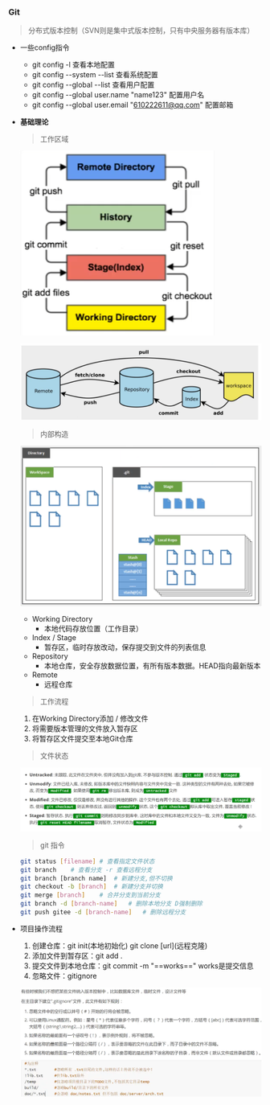 ### Git

> 分布式版本控制（SVN则是集中式版本控制，只有中央服务器有版本库）

* 一些config指令

  * git config -l	查看本地配置
  * git config --system --list	查看系统配置
  * git config --global --list	查看用户配置
  * git config --global user.name "name123"	配置用户名
  * git config --global user.email "610222611@qq.com"	配置邮箱

* **基础理论**

  > 工作区域

  ![image-20221113001739982](./imgresource/image-20221113001739982.png)

  ![image-20221113150132342](./imgresource/image-20221113150132342.png)

  > 内部构造

  ![image-20221113002723714](./imgresource/image-20221113002723714.png)

  * Working Directory
    * 本地代码存放位置（工作目录）
  * Index / Stage
    * 暂存区，临时存放改动，保存提交到文件的列表信息
  * Repository
    * 本地仓库，安全存放数据位置，有所有版本数据。HEAD指向最新版本
  * Remote
    * 远程仓库

  > 工作流程

  1. 在Working Directory添加 / 修改文件
  2. 将需要版本管理的文件放入暂存区
  3. 将暂存区文件提交至本地Git仓库

  > 文件状态

  ![image-20221113232059618](./imgresource/image-20221113232059618.png)

  > git 指令

  ``` bash
  git status [filename]	# 查看指定文件状态
  git branch	# 查看分支 -r 查看远程分支
  git branch [branch name]	# 新建分支,但不切换
  git checkout -b [branch]	# 新建分支并切换
  git merge [branch]	# 合并分支到当前分支
  git branch -d [branch-name]	# 删除本地分支 D强制删除
  git push gitee -d [branch-name]	# 删除远程分支
  ```

* 项目操作流程

  1. 创建仓库：git init(本地初始化)  git clone \[url](远程克隆)
  2. 添加文件到暂存区：git add .
  3. 提交文件到本地仓库：git commit -m "==works==" works是提交信息
  4. 忽略文件：gitignore

  ![image-20221114130751915](./imgresource/image-20221114130751915.png)



​	